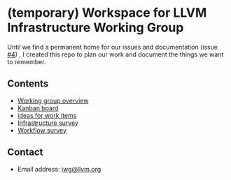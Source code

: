 # (temporary) Workspace for LLVM Infrastructure Working Group

Until we find a permanent home for our issues and documentation
(issue [#4](https://github.com/ChristianKuehnel/iwg-workspace/issues/4))
, I created this
repo to plan our work and document the things we want to remember.

## Contents

* [Working group overview](https://foundation.llvm.org/docs/infrastructure-wg/)
* [Kanban board](https://github.com/ChristianKuehnel/iwg-workspace/projects/1)
* [ideas for work items](collection_of_work_items.md)
* [Infrastructure survey](infrastructure_survey.md)
* [Workflow survey](workflow_survey.md)

## Contact

* Email address: [iwg@llvm.org](mailto:iwg@llvm.org)
